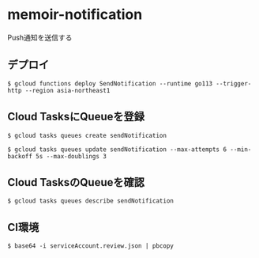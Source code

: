 # memoir-notification

Push通知を送信する


## デプロイ

```
$ gcloud functions deploy SendNotification --runtime go113 --trigger-http --region asia-northeast1
```


## Cloud TasksにQueueを登録


```
$ gcloud tasks queues create sendNotification
```


```
$ gcloud tasks queues update sendNotification --max-attempts 6 --min-backoff 5s --max-doublings 3
```

## Cloud TasksのQueueを確認

```
$ gcloud tasks queues describe sendNotification
```

## CI環境

```
$ base64 -i serviceAccount.review.json | pbcopy
```



